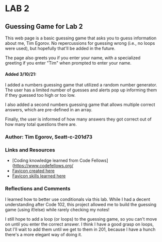 # LAB 2

## Guessing Game for Lab 2

This web page is a basic guessing game that asks you to guess information about me, Tim Egorov. No repercussions for guessing wrong (i.e., no loops were used), but hopefully that'll be added in the future. 

The page also greets you if you enter your name, with a specialized greeting if you enter "Tim" when prompted to enter your name.

#### Added 3/10/21: 

I added a numbers guessing game that utilized a random number generator. The user has a limited number of guesses and alerts pop up informing them if they guessed too high or too low.

I also added a second numbers guessing game that allows multiple correct answers, which are pre-defined in an array.

Finally, the user is informed of how many answers they got correct out of how many total questions there are.

### Author: Tim Egorov, Seatt-c-201d73

### Links and Resources

- [Coding knowledge learned from Code Fellows](https://www.codefellows.org/
- [Favicon created here](https://favicon.io/favicon-converter/)
- [Favicon skills learned here](https://www.digitalocean.com/community/tutorials/how-to-add-a-favicon-to-your-website-with-html)

### Reflections and Comments

I learned how to better use conditionals via this lab. While I had a decent understanding after Code 102, this project allowed me to build the guessing game (using if/else) while rarely checking my notes! 

I still hope to add a loop (or loops) to the guessing game, so you can't move on until you enter the correct answer. I think I have a good grasp on loops, but I'll wait to add them until we get to them in 201, because I have a hunch there's a more elegant way of doing it.